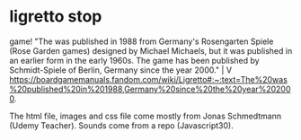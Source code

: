 # ligretto stop
game!
"The was published in 1988 from Germany's Rosengarten Spiele (Rose Garden games) designed by Michael Michaels, but it was published in an earlier form in the early 1960s. The game has been published by Schmidt-Spiele of Berlin, Germany since the year 2000."
                                                                                                               | 
                                                                                                               V
https://boardgamemanuals.fandom.com/wiki/Ligretto#:~:text=The%20was%20published%20in%201988,Germany%20since%20the%20year%202000.

The html file, images and css file come mostly from Jonas Schmedtmann (Udemy Teacher).
Sounds come from a repo (Javascript30).

